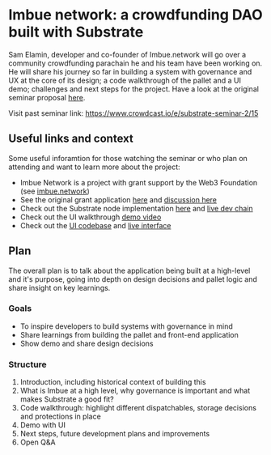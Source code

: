 # Imbue network: a crowdfunding DAO built with Substrate

Sam Elamin, developer and co-founder of Imbue.network will go over a community crowdfunding parachain he and his team have been working on. 
He will share his journey so far in building a system with governance and UX at the core of its design; a code walkthrough of the pallet and a UI demo; challenges and next steps for the project. 
Have a look at the original seminar proposal [here](https://github.com/sacha-l/substrate-seminar/issues/5). 

Visit past seminar link: https://www.crowdcast.io/e/substrate-seminar-2/15 

## Useful links and context

Some useful inforamtion for those watching the seminar or who plan on attending and want to learn more about the project:

- Imbue Network is a project with grant support by the Web3 Foundation (see [imbue.network](https://www.imbue.network/))
- See the original grant application [here](https://github.com/w3f/Grants-Program/blob/master/applications/imbue_network.md) and [discussion here](https://github.com/w3f/Grants-Program/pull/703)
- Check out the Substrate node implementation [here](https://github.com/ImbueNetwork/imbue) and [live dev chain](https://polkadot.js.org/apps/?rpc=wss%3A%2F%2Ftestnet.imbue.network#/accounts)
- Check out the UI walkthrough [demo video](https://www.youtube.com/watch?v=-Q61e3x9eEE)
- Check out the [UI codebase](https://github.com/imbuenetwork/dapp) and [live interface](https://dev.imbue.network/)


## Plan 

The overall plan is to talk about the application being built at a high-level and it's purpose, going into depth on design decisions and pallet logic and share insight on key learnings.

### Goals

* To inspire developers to build systems with governance in mind
* Share learnings from building the pallet and front-end application 
* Show demo and share design decisions

### Structure

1. Introduction, including historical context of building this
2. What is Imbue at a high level, why governance is important and what makes Substrate a good fit?
3. Code walkthrough: highlight different dispatchables, storage decisions and protections in place
4. Demo with UI 
5. Next steps, future development plans and improvements 
6. Open Q&A
